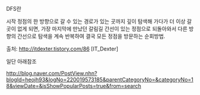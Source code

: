 DFS란

시작 정점의 한 방향으로 갈 수 있는 경로가 있는 곳까지 깊이 탐색해 가다가 더 이상 갈 곳이 없게 되면, 가장 마지막에 만났던 갈림길 간선이 있는 정점으로 되돌아와서 다른 방향의 간선으로 탐색을 계속 반복하여 결국 모든 정점을 방문하는 순회방법.




출처: http://itdexter.tistory.com/86 [IT_Dexter]


일단 아래참조 

http://blog.naver.com/PostView.nhn?blogId=heojh93&logNo=220019573185&parentCategoryNo=&categoryNo=18&viewDate=&isShowPopularPosts=true&from=search